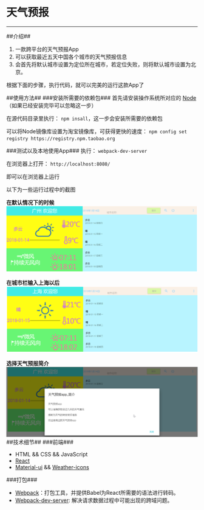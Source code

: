 # 天气预报 #
***
##介绍##

1. 一款跨平台的天气预报App
2. 可以获取最近五天中国各个城市的天气预报信息
3. 会首先将默认城市设置为定位所在城市，若定位失败，则将默认城市设置为北京。

根据下面的步骤，执行代码，就可以完美的运行这款App了


##使用方法##
###安装所需要的依赖包###
首先请安装操作系统所对应的 [Node](https://nodejs.org/en/download/)（如果已经安装完毕可以忽略这一步）

在源代码目录里执行： ```npm insall```，这一步会安装所需要的依赖包

可以将Node镜像库设置为淘宝镜像库，可获得更快的速度： ```npm config set registry https://registry.npm.taobao.org```

###测试以及本地使用App###
执行： ```webpack-dev-server```

在浏览器上打开： ```http://localhost:8080/```

即可以在浏览器上运行

以下为一些运行过程中的截图

**在默认情况下的时候**
![image1](./Doc-Image/ScreenShot_1.png)

**在城市栏输入上海以后**
![image2](./Doc-Image/ScreenShot_2.png)

**选择天气预报简介**
![image3](./Doc-Image/ScreenShot_3.png)
##技术细节##
###前端###
- HTML && CSS && JavaScript
- [React](https://reactjs.org/)
- [Material-ui](http://www.material-ui.com/#/) && [Weather-icons](http://erikflowers.github.io/weather-icons/)

###打包###
- [Webpack](http://webpack.github.io/)：打包工具，并提供Babel为React所需要的语法进行转码。
- [Webpack-dev-server](https://github.com/webpack/webpack-dev-server): 解决请求数据过程中可能出现的跨域问题。